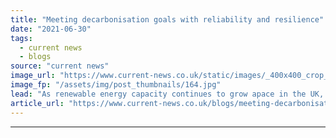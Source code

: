 ```yaml
---
title: "Meeting decarbonisation goals with reliability and resilience"
date: "2021-06-30"
tags: 
  - current news
  - blogs
source: "current news"
image_url: "https://www.current-news.co.uk/static/images/_400x400_crop_center-center/GettyImages-186277789.jpg"
image_fp: "/assets/img/post_thumbnails/164.jpg"
lead: "As renewable energy capacity continues to grow apace in the UK, the need for flexibility becomes more pressing writes Jonathan Chapman, UK managing director at Burns & McDonnell."
article_url: "https://www.current-news.co.uk/blogs/meeting-decarbonisation-goals-with-reliability-and-resilience?utm_source=rss-feeds&utm_medium=rss&utm_campaign=rss"
---
```


---
